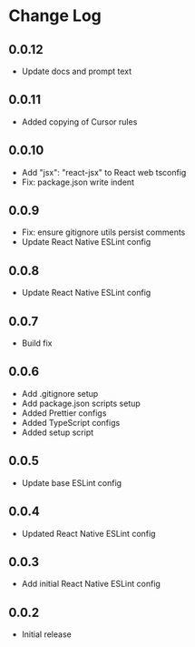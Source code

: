 # Change Log

## 0.0.12

- Update docs and prompt text

## 0.0.11

- Added copying of Cursor rules

## 0.0.10

- Add "jsx": "react-jsx" to React web tsconfig
- Fix: package.json write indent

## 0.0.9

- Fix: ensure gitignore utils persist comments
- Update React Native ESLint config

## 0.0.8

- Update React Native ESLint config

## 0.0.7

- Build fix

## 0.0.6

- Add .gitignore setup
- Add package.json scripts setup
- Added Prettier configs
- Added TypeScript configs
- Added setup script

## 0.0.5

- Update base ESLint config

## 0.0.4

- Updated React Native ESLint config

## 0.0.3

- Add initial React Native ESLint config

## 0.0.2

- Initial release
